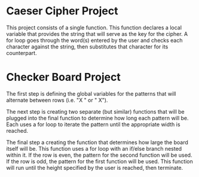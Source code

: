 # Caeser Cipher Project

This project consists of a single function. This function declares a local
variable that provides the string that will serve as the key for the cipher. A
for loop goes through the word(s) entered by the user and checks each character
against the string, then substitutes that character for its counterpart.

# Checker Board Project

The first step is defining the global variables for the patterns that will
alternate between rows (i.e. "X " or " X").

The next step is creating two separate (but similar) functions that will be
plugged into the final function to determine how long each pattern will be. Each
uses a for loop to iterate the pattern until the appropriate width is reached.

The final step a creating the function that determines how large the board
itself will be. This function uses a for loop with an if/else branch nested
within it. If the row is even, the pattern for the second function will be used.
If the row is odd, the pattern for the first function will be used. This
function will run until the height specified by the user is reached, then
terminate.
